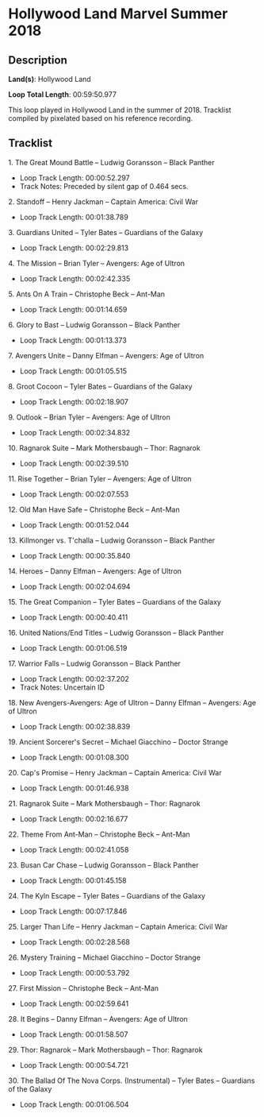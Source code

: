 # Hollywood Land Marvel Summer 2018

## Description

**Land(s)**: Hollywood Land

**Loop Total Length**: 00:59:50.977

This loop played in Hollywood Land in the summer of 2018. Tracklist compiled by pixelated based on his reference recording.

## Tracklist

1\. The Great Mound Battle – Ludwig Goransson – Black Panther

- Loop Track Length: 00:00:52.297
- Track Notes: Preceded by silent gap of 0.464 secs.

2\. Standoff – Henry Jackman – Captain America: Civil War

- Loop Track Length: 00:01:38.789

3\. Guardians United – Tyler Bates – Guardians of the Galaxy

- Loop Track Length: 00:02:29.813

4\. The Mission – Brian Tyler – Avengers: Age of Ultron

- Loop Track Length: 00:02:42.335

5\. Ants On A Train – Christophe Beck – Ant-Man

- Loop Track Length: 00:01:14.659

6\. Glory to Bast – Ludwig Goransson – Black Panther

- Loop Track Length: 00:01:13.373

7\. Avengers Unite – Danny Elfman – Avengers: Age of Ultron

- Loop Track Length: 00:01:05.515

8\. Groot Cocoon – Tyler Bates – Guardians of the Galaxy

- Loop Track Length: 00:02:18.907

9\. Outlook – Brian Tyler – Avengers: Age of Ultron

- Loop Track Length: 00:02:34.832

10\. Ragnarok Suite – Mark Mothersbaugh – Thor: Ragnarok

- Loop Track Length: 00:02:39.510

11\. Rise Together – Brian Tyler – Avengers: Age of Ultron

- Loop Track Length: 00:02:07.553

12\. Old Man Have Safe – Christophe Beck – Ant-Man

- Loop Track Length: 00:01:52.044

13\. Killmonger vs. T'challa – Ludwig Goransson – Black Panther

- Loop Track Length: 00:00:35.840

14\. Heroes – Danny Elfman – Avengers: Age of Ultron

- Loop Track Length: 00:02:04.694

15\. The Great Companion – Tyler Bates – Guardians of
  the Galaxy

- Loop Track Length: 00:00:40.411

16\. United Nations/End Titles – Ludwig Goransson – Black Panther

- Loop Track Length: 00:01:06.519

17\. Warrior Falls – Ludwig Goransson – Black Panther

- Loop Track Length: 00:02:37.202
- Track Notes: Uncertain ID

18\. New Avengers-Avengers: Age of Ultron – Danny Elfman – Avengers: Age of Ultron

- Loop Track Length: 00:02:38.839

19\. Ancient Sorcerer's Secret – Michael Giacchino – Doctor Strange

- Loop Track Length: 00:01:08.300

20\. Cap's Promise – Henry Jackman – Captain America: Civil War 

- Loop Track Length: 00:01:46.938

21\. Ragnarok Suite – Mark Mothersbaugh – Thor: Ragnarok

- Loop Track Length: 00:02:16.677

22\. Theme From Ant-Man – Christophe Beck – Ant-Man

- Loop Track Length: 00:02:41.058

23\. Busan Car Chase – Ludwig Goransson – Black Panther

- Loop Track Length: 00:01:45.158

24\. The Kyln Escape – Tyler Bates – Guardians of the Galaxy

- Loop Track Length: 00:07:17.846

25\. Larger Than Life – Henry Jackman – Captain America: Civil War

- Loop Track Length: 00:02:28.568

26\. Mystery Training – Michael Giacchino – Doctor Strange

- Loop Track Length: 00:00:53.792

27\. First Mission – Christophe Beck – Ant-Man

- Loop Track Length: 00:02:59.641

28\. It Begins – Danny Elfman – Avengers: Age of Ultron

- Loop Track Length: 00:01:58.507

29\. Thor: Ragnarok – Mark Mothersbaugh – Thor: Ragnarok

- Loop Track Length: 00:00:54.721

30\. The Ballad Of The Nova Corps. (Instrumental) – Tyler Bates – Guardians of the Galaxy

- Loop Track Length: 00:01:06.504
